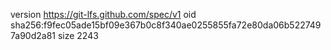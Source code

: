 version https://git-lfs.github.com/spec/v1
oid sha256:f9fec05ade15bf09e367b0c8f340ae0255855fa72e80da06b5227497a90d2a81
size 2243
